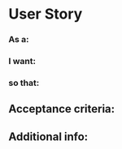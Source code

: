 # User Story

### As a: 


### I want:


### so that:


## Acceptance criteria:


## Additional info:

